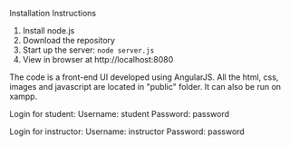 




Installation Instructions
1. Install node.js
2. Download the repository
3. Start up the server: `node server.js`
4. View in browser at http://localhost:8080

The code is a front-end UI developed using AngularJS. All the html, css, images and javascript are located in "public" folder. 
It can also be run on xampp.

Login for student:
Username: student
Password: password

Login for instructor:
Username: instructor
Password: password
